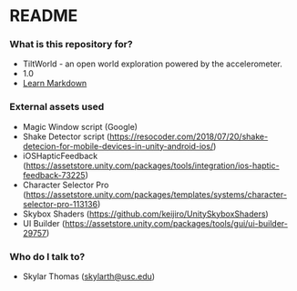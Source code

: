 # README #

### What is this repository for? ###

* TiltWorld - an open world exploration powered by the accelerometer.
* 1.0
* [Learn Markdown](https://bitbucket.org/tutorials/markdowndemo)

### External assets used ###

* Magic Window script (Google)
* Shake Detector script (https://resocoder.com/2018/07/20/shake-detecion-for-mobile-devices-in-unity-android-ios/)
* iOSHapticFeedback (https://assetstore.unity.com/packages/tools/integration/ios-haptic-feedback-73225)
* Character Selector Pro (https://assetstore.unity.com/packages/templates/systems/character-selector-pro-113136)
* Skybox Shaders (https://github.com/keijiro/UnitySkyboxShaders)
* UI Builder (https://assetstore.unity.com/packages/tools/gui/ui-builder-29757)


### Who do I talk to? ###

* Skylar Thomas (skylarth@usc.edu)
